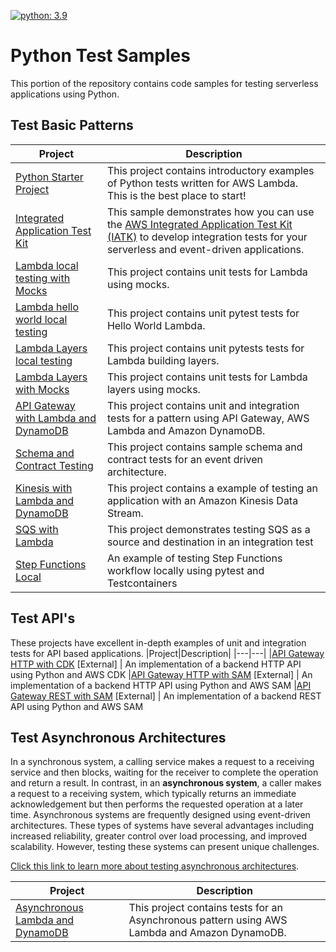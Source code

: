 [![python: 3.9](https://img.shields.io/badge/Python-3.9-green)](https://img.shields.io/badge/Python-3.9-green)

# Python Test Samples

This portion of the repository contains code samples for testing serverless applications using Python. 

## Test Basic Patterns
|Project|Description|
---|---
|[Python Starter Project](./apigw-lambda)|This project contains introductory examples of Python tests written for AWS Lambda. This is the best place to start!|
|[Integrated Application Test Kit](./integrated-application-test-kit)|This sample demonstrates how you can use the [AWS Integrated Application Test Kit (IATK)](https://awslabs.github.io/aws-iatk/) to develop integration tests for your serverless and event-driven applications.|
|[Lambda local testing with Mocks](./lambda-mock)|This project contains unit tests for Lambda using mocks.|
|[Lambda hello world local testing](./lambda-sam-helloworld)|This project contains unit pytest tests for Hello World Lambda.|
|[Lambda Layers local testing](./lambda-sam-layers)|This project contains unit pytests tests for Lambda building layers.|
|[Lambda Layers with Mocks](./apigw-lambda-layer)|This project contains unit tests for Lambda layers using mocks.|
|[API Gateway with Lambda and DynamoDB](./apigw-lambda-dynamodb)|This project contains unit and integration tests for a pattern using API Gateway, AWS Lambda and Amazon DynamoDB.|
|[Schema and Contract Testing](./schema-and-contract-testing)|This project contains sample schema and contract tests for an event driven architecture.|
|[Kinesis with Lambda and DynamoDB](./kinesis-lambda-dynamodb)|This project contains a example of testing an application with an Amazon Kinesis Data Stream.|
|[SQS with Lambda](./apigw-sqs-lambda-sqs)|This project demonstrates testing SQS as a source and destination in an integration test|
|[Step Functions Local](./step-functions-local)| An example of testing Step Functions workflow locally using pytest and Testcontainers | 

## Test API's
These projects have excellent in-depth examples of unit and integration tests for API based applications. 
|Project|Description|
|---|---|
|[API Gateway HTTP with CDK](https://github.com/aws-samples/serverless-samples/tree/main/serverless-rest-api/python-http-cdk) [External] | An implementation of a backend HTTP API using Python and AWS CDK
|[API Gateway HTTP with SAM](https://github.com/aws-samples/serverless-samples/tree/main/serverless-rest-api/python-http-sam) [External] | An implementation of a backend HTTP API using Python and AWS SAM
|[API Gateway REST with SAM](https://github.com/aws-samples/serverless-samples/tree/main/serverless-rest-api/python-rest-sam) [External] | An implementation of a backend REST API using Python and AWS SAM

## Test Asynchronous Architectures
In a synchronous system, a calling service makes a request to a receiving service and then blocks, waiting for the receiver to complete the operation and return a result. In contrast, in an **asynchronous system**, a caller makes a request to a receiving system, which typically returns an immediate acknowledgement but then performs the requested operation at a later time. Asynchronous systems are frequently designed using event-driven architectures. These types of systems have several advantages including increased reliability, greater control over load processing, and improved scalability. However, testing these systems can present unique challenges.

[Click this link to learn more about testing asynchronous architectures](./README-ASYNC.md).

|Project|Description|
|---|---|
|[Asynchronous Lambda and DynamoDB](./async-lambda-dynamodb)|This project contains tests for an Asynchronous pattern using AWS Lambda and Amazon DynamoDB.|
